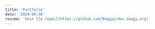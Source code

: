 ```yaml
---
title: 'Portfolio'
date: '2024-09-30'
resume: 'Voir [le repos](https://github.com/Dawgyy/dev.dawgy.org)'
---
```

